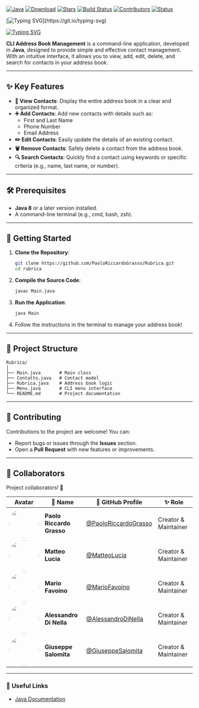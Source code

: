 
[![Java](https://img.shields.io/badge/Java-23-blue.svg?style=flat-square&logo=java)](https://www.oracle.com/java/) [![Download](https://img.shields.io/badge/Download-File-yellow.svg?style=flat-square&logo=github)](https://github.com/PaoloRiccardoGrasso/Rubrica/releases) [![Stars](https://img.shields.io/github/stars/PaoloRiccardoGrasso/Rubrica?style=flat-square&logo=github)](https://github.com/tuo-username/nome-repo/stargazers) [![Build Status](https://img.shields.io/github/actions/workflow/status/PaoloRiccardoGrasso/Rubrica/build.yml?branch=main&style=flat-square&logo=github)](https://github.com/PaoloRiccardoGrasso/Rubrica/actions) [![Contributors](https://img.shields.io/github/contributors/PaoloRiccardoGrasso/Rubrica?style=flat-square&logo=github&cacheSeconds=60)](https://github.com/PaoloRiccardoGrasso/Rubrica/graphs/contributors)
[![Status](https://img.shields.io/badge/status-in%20progress-green?style=flat-square)](https://github.com/PaoloRiccardoGrasso/Rubrica)

[![Typing SVG](https://readme-typing-svg.demolab.com?font=Fira+Code&size=28&pause=1000&color=F70000&random=true&width=435&lines=Alpha+Version+Released!)](https://git.io/typing-svg)

[![Typing SVG](https://readme-typing-svg.demolab.com?font=Helvetica&duration=5500&pause=1000&color=000000&repeat=false&random=true&width=435&lines=CLI+Address+Book+Management+in+Java+%F0%9F%93%96)](https://git.io/typing-svg)

**CLI Address Book Management** is a command-line application, developed in **Java**, designed to provide simple and effective contact management. With an intuitive interface, it allows you to view, add, edit, delete, and search for contacts in your address book.

---

## ✨ **Key Features**

- **📜 View Contacts**: Display the entire address book in a clear and organized format.  
- **➕ Add Contacts**: Add new contacts with details such as:  
  - First and Last Name  
  - Phone Number  
  - Email Address  
- **✏️ Edit Contacts**: Easily update the details of an existing contact.  
- **🗑️ Remove Contacts**: Safely delete a contact from the address book.  
- **🔍 Search Contacts**: Quickly find a contact using keywords or specific criteria (e.g., name, last name, or number).  

---

## 🛠️ **Prerequisites**

- **Java 8** or a later version installed.  
- A command-line terminal (e.g., cmd, bash, zsh).  

---

## 🚀 **Getting Started**

1. **Clone the Repository**:  
   ```bash
   git clone https://github.com/PaoloRiccardoGrasso/Rubrica.git
   cd rubrica
   ```

2. **Compile the Source Code**:  
   ```bash
   javac Main.java
   ```

3. **Run the Application**:  
   ```bash
   java Main
   ```

4. Follow the instructions in the terminal to manage your address book!  

---

## 📂 **Project Structure**

```plaintext
Rubrica/
│
├── Main.java       # Main class
├── Contatto.java   # Contact model
├── Rubrica.java    # Address book logic
├── Menu.java       # CLI menu interface
└── README.md       # Project documentation
```

---

## 🤝 **Contributing**

Contributions to the project are welcome! You can:  
- Report bugs or issues through the **Issues** section.  
- Open a **Pull Request** with new features or improvements.  

---

## 🤝 **Collaborators**

Project collaborators! 💪  

| Avatar | 👤 **Name**                | 🔗 **GitHub Profile**                                      | ✨ **Role**             |
|--------|----------------------------|-----------------------------------------------------------|--------------------------|
| <img src="https://github.com/PaoloRiccardoGrasso.png?size=80" width="80" height="80" style="border-radius: 50%;"> | **Paolo Riccardo Grasso** | [@PaoloRiccardoGrasso](https://github.com/PaoloRiccardoGrasso) | Creator & Maintainer |
| <img src="https://github.com/MatteoLucia.png?size=80" width="80" height="80" style="border-radius: 50%;"> | **Matteo Lucia**         | [@MatteoLucia](https://github.com/MatteoLucia)              | Creator & Maintainer |
| <img src="https://github.com/MarioFavoino.png?size=80" width="80" height="80" style="border-radius: 50%;"> | **Mario Favoino**        | [@MarioFavoino](https://github.com/MarioFavoino)            | Creator & Maintainer |
| <img src="https://github.com/AleDiNellego.png?size=80" width="80" height="80" style="border-radius: 50%;"> | **Alessandro Di Nella**  | [@AlessandroDiNella](https://github.com/AleDiNellego)       | Creator & Maintainer |
| <img src="https://github.com/GiuseSalomita.png?size=80" width="80" height="80" style="border-radius: 50%;"> | **Giuseppe Salomita**    | [@GiuseppeSalomita](https://github.com/GiuseSalomita)    | Creator & Maintainer |

---

### 🔗 **Useful Links**

- [Java Documentation](https://docs.oracle.com/javase/8/docs/api/)  
